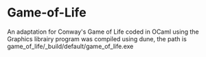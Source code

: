 # Game-of-Life
An adaptation for Conway's Game of Life coded in OCaml using the Graphics librairy
program was compiled using dune, the path is game_of_life/_build/default/game_of_life.exe
